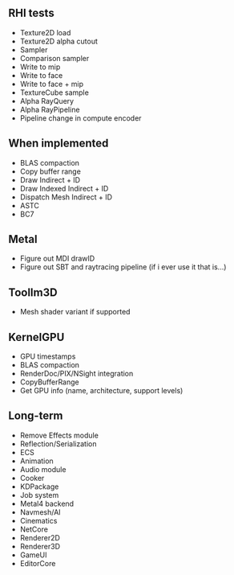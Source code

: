 ## RHI tests
- Texture2D load
- Texture2D alpha cutout
- Sampler
- Comparison sampler
- Write to mip
- Write to face
- Write to face + mip
- TextureCube sample
- Alpha RayQuery
- Alpha RayPipeline
- Pipeline change in compute encoder

## When implemented
- BLAS compaction
- Copy buffer range
- Draw Indirect + ID
- Draw Indexed Indirect + ID
- Dispatch Mesh Indirect + ID
- ASTC
- BC7

## Metal
- Figure out MDI drawID
- Figure out SBT and raytracing pipeline (if i ever use it that is...)

## ToolIm3D
- Mesh shader variant if supported

## KernelGPU
- GPU timestamps
- BLAS compaction
- RenderDoc/PIX/NSight integration
- CopyBufferRange
- Get GPU info (name, architecture, support levels)

## Long-term
- Remove Effects module
- Reflection/Serialization
- ECS
- Animation
- Audio module
- Cooker
- KDPackage
- Job system
- Metal4 backend
- Navmesh/AI
- Cinematics
- NetCore
- Renderer2D
- Renderer3D
- GameUI
- EditorCore

